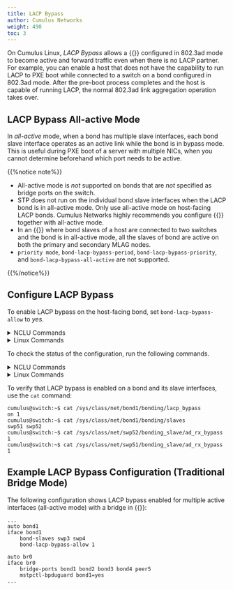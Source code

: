 ```yaml
---
title: LACP Bypass
author: Cumulus Networks
weight: 490
toc: 3
---
```

On Cumulus Linux, *LACP Bypass* allows a {{<link url="Bonding-Link-Aggregation" text="bond">}} configured in 802.3ad mode to become active and forward traffic even when there is no LACP partner. For example, you can enable a host that does not have the capability to run LACP to PXE boot while connected to a switch on a bond configured in 802.3ad mode. After the pre-boot process completes and the host is capable of running LACP, the normal 802.3ad link aggregation operation takes over.

## LACP Bypass All-active Mode

In *all-active* mode, when a bond has multiple slave interfaces, each bond slave interface operates as an active link while the bond is in bypass mode. This is useful during PXE boot of a server with multiple NICs, when you cannot determine beforehand which port needs to be active.

{{%notice note%}}

- All-active mode is *not* supported on bonds that are *not* specified as bridge ports on the switch.
- STP does not run on the individual bond slave interfaces when the LACP bond is in all-active mode. Only use all-active mode on host-facing LACP bonds. Cumulus Networks highly recommends you configure {{<link url="Spanning-Tree-and-Rapid-Spanning-Tree" text="STP BPDU guard">}} together with all-active mode.
- In an {{<link url="Multi-Chassis-Link-Aggregation-MLAG" text="MLAG deployment">}} where bond slaves of a host are connected to two switches and the bond is in all-active mode, all the slaves of bond are active on both the primary and secondary MLAG nodes.
- `priority mode`, `bond-lacp-bypass-period`, `bond-lacp-bypass-priority`, and `bond-lacp-bypass-all-active` are not supported.

{{%/notice%}}

## Configure LACP Bypass

To enable LACP bypass on the host-facing bond, set `bond-lacp-bypass-allow` to *yes*.

<details>

<summary>NCLU Commands </summary>

The following commands create a VLAN-aware bridge with LACP bypass enabled:

```
cumulus@switch:~$ net add bond bond1 bond slaves swp51s2,swp51s3
cumulus@switch:~$ net add bond bond1 clag id 1
cumulus@switch:~$ net add bond bond1 bond lacp-bypass-allow
cumulus@switch:~$ net add bond bond1 stp bpduguard
cumulus@switch:~$ net add bridge bridge ports bond1,bond2,bond3,bond4,peer5
cumulus@switch:~$ net add bridge bridge vids 100-105
cumulus@switch:~$ net pending
cumulus@switch:~$ net commit
```

</details>

<details>

<summary>Linux Commands </summary>

Edit the `/etc/network/interfaces` file to add the set `bond-lacp-bypass-allow` to yes option. The following configuration creates a VLAN-aware bridge with LACP bypass enabled:

```
cumulus@switch:~$ sudo nano /etc/network/interfaces
...
auto bond1
iface bond1
    bond-lacp-bypass-allow yes
    bond-slaves swp51s2 swp51s3
    clag-id 1
    mstpctl-bpduguard yes
...
auto bridge
iface bridge
    bridge-ports bond1 bond2 bond3 bond4 peer5
    bridge-vids 100-105
    bridge-vlan-aware yes
...
```

Run the `ifreload -a` command to reload the configuration:

```
cumulus@switch:~$ sudo ifreload -a
```

</details>

To check the status of the configuration, run the following commands.

<details>

<summary>NCLU Commands </summary>

Run the `net show interface <bond>` command on the bond and its slave interfaces:

```
cumulus@switch:~$ net show interface bond1

    Name   MAC               Speed   MTU   Mode
--  ------ ----------------- ------- ----- ----------
UP  bond1  44:38:39:00:00:5b 1G      1500  Bond/Trunk

Bond Details
------------------ -------------------------
Bond Mode:         LACP
Load Balancing:    Layer3+4
Minimum Links:     1
In CLAG:           CLAG Active
LACP Sys Priority:
LACP Rate:         Fast Timeout
LACP Bypass:       LACP Bypass Not Supported

    Port       Speed     TX   RX   Err   Link Failures
-- --------   ------- ---- ---- ----- ---------------
UP swp51s2(P) 1G         0    0     0               0
UP swp51s3(P) 1G         0    0     0               0


All VLANs on L2 Port
----------------------
100-105

Untagged
----------
1

Vlans in disabled State
-------------------------
100-105

LLDP
--------   ---- ------------------
swp51s2(P) ==== swp1(spine01)
swp51s3(P) ==== swp1(spine02)
```

</details>

<details>

<summary>Linux Commands </summary>

Run the `ip link show` command on the bond and its slave interfaces:

```
cumulus@switch:~$ ip link show bond1
164: bond1: <BROADCAST,MULTICAST,MASTER,UP,LOWER_UP> mtu 1500 qdisc noqueue master br0 state UP mode DORMANT group default 
    link/ether c4:54:44:f6:44:5a brd ff:ff:ff:ff:ff:ff
cumulus@switch:~$ ip link show swp51s2
55: swp51s2: <BROADCAST,MULTICAST,SLAVE,UP,LOWER_UP> mtu 1500 qdisc pfifo_fast master bond1 state UP mode DEFAULT group default qlen 1000
    link/ether c4:54:44:f6:44:5a brd ff:ff:ff:ff:ff:ff
cumulus@switch:~$ ip link show swp52s3
56: swp51s3: <BROADCAST,MULTICAST,SLAVE,UP,LOWER_UP> mtu 1500 qdisc pfifo_fast master bond1 state UP mode DEFAULT group default qlen 1000
    link/ether c4:54:44:f6:44:5a brd ff:ff:ff:ff:ff:ff
```

</details>

To verify that LACP bypass is enabled on a bond and its slave interfaces, use the `cat` command:

```
cumulus@switch:~$ cat /sys/class/net/bond1/bonding/lacp_bypass
on 1
cumulus@switch:~$ cat /sys/class/net/bond1/bonding/slaves
swp51 swp52
cumulus@switch:~$ cat /sys/class/net/swp52/bonding_slave/ad_rx_bypass
1
cumulus@switch:~$ cat /sys/class/net/swp51/bonding_slave/ad_rx_bypass
1
```

## Example LACP Bypass Configuration (Traditional Bridge Mode)

The following configuration shows LACP bypass enabled for multiple active interfaces (all-active mode) with a bridge in {{<link url="Traditional-Bridge-Mode" text="traditional bridge mode">}}:

```
...
auto bond1
iface bond1 
    bond-slaves swp3 swp4
    bond-lacp-bypass-allow 1

auto br0
iface br0
    bridge-ports bond1 bond2 bond3 bond4 peer5
    mstpctl-bpduguard bond1=yes
...
```
